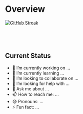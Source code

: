 # Overview

[![GitHub Streak](https://github-readme-streak-stats.herokuapp.com?user=Zinath22&theme=darcula)](https://git.io/streak-stats)
 

 <div>
 
 <img src="https://cdn.jsdelivr.net/gh/devicons/devicon/icons/html5/html5-plain-wordmark.svg" height = "40" width = "12"/>

 
<img src="https://cdn.jsdelivr.net/gh/devicons/devicon/icons/css3/css3-original-wordmark.svg" height = "40" width = "12" />


<img src="https://cdn.jsdelivr.net/gh/devicons/devicon/icons/tailwindcss/tailwindcss-plain.svg" height = "40" width = "12" />


<img src="https://cdn.jsdelivr.net/gh/devicons/devicon/icons/javascript/javascript-original.svg" height = "40" width = "12" />


<img src="https://cdn.jsdelivr.net/gh/devicons/devicon/icons/mongodb/mongodb-original-wordmark.svg" height = "40" width = "12"  />


<img src="https://cdn.jsdelivr.net/gh/devicons/devicon/icons/firebase/firebase-plain-wordmark.svg" height = "40" width = "12" />


<img src="https://cdn.jsdelivr.net/gh/devicons/devicon/icons/react/react-original-wordmark.svg"  height = "40" width = "12" />


<img src="https://cdn.jsdelivr.net/gh/devicons/devicon/icons/express/express-original.svg" height = "40" width = "12" />
          
          
          
          
          
          
          
 </div>
          

## Current Status

- 🔭 I’m currently working on ...
- 🌱 I’m currently learning ...
- 👯 I’m looking to collaborate on ...
- 🤔 I’m looking for help with ...
- 💬 Ask me about ...
- 📫 How to reach me: ...
- 😄 Pronouns: ...
- ⚡ Fun fact: ...


